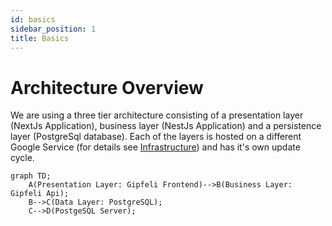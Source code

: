 ```yaml
---
id: basics
sidebar_position: 1
title: Basics
---
```


# Architecture Overview

We are using a three tier architecture consisting of a presentation layer (NextJs Application), 
business layer (NestJs Application) and a persistence layer (PostgreSql database). 
Each of the layers is hosted on a different Google Service (for details see [Infrastructure](../infrastructure/basics))
and has it's own update cycle. 

```mermaid
graph TD;
    A(Presentation Layer: Gipfeli Frontend)-->B(Business Layer: Gipfeli Api);
    B-->C(Data Layer: PostgreSQL);
    C-->D(PostgeSQL Server);
```

